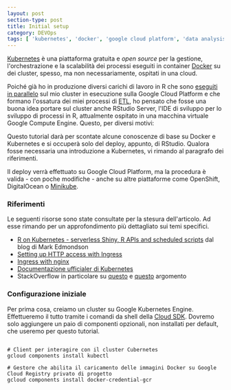 ```yaml
---
layout: post
section-type: post
title: Initial setup
category: DEVOps
tags: [ 'kubernetes', 'docker', 'google cloud platform', 'data analysis', 'devops' ]
---
```


[Kubernetes](https://kubernetes.io) è una piattaforma gratuita e _open source_ per la gestione, l'orchestrazione e la scalabilità dei processi eseguiti in container [Docker](https://www.docker.com/) su dei cluster, spesso, ma non necessariamente, ospitati in una cloud.

Poiché già ho in produzione diversi carichi di lavoro in R che sono [eseguiti in parallelo](http://tamaszilagyi.com/blog/parallelizing-r-code-on-kubernetes/) sul mio cluster in esecuzione sulla Google Cloud Platform e che formano l'ossatura dei miei processi di [ETL](https://it.wikipedia.org/wiki/Extract,_transform,_load), ho pensato che fosse una buona idea portare sul cluster anche RStudio Server, l'IDE di sviluppo per lo sviluppo di processi in R, attualmente ospitato in una macchina virtuale Google Compute Engine. Questo, per diversi motivi:

Questo tutorial darà per scontate alcune conoscenze di base su Docker e Kubernetes e si occuperà solo del deploy, appunto, di RStudio. Qualora fosse necessaria una introduzione a Kubernetes, vi rimando al paragrafo dei riferimenti.

Il deploy verrà effettuato su Google Cloud Platform, ma la procedura è valida - con poche modifiche - anche su altre piattaforme come OpenShift, DigitalOcean o [Minikube](https://kubernetes.io/docs/setup/minikube/).

### Riferimenti

Le seguenti risorse sono state consultate per la stesura dell'articolo. Ad esse rimando per un approfondimento più dettagliato sui temi specifici.

* [R on Kubernetes - serverless Shiny, R APIs and scheduled scripts](http://code.markedmondson.me/r-on-kubernetes-serverless-shiny-r-apis-and-scheduled-scripts/) dal blog di Mark Edmondson
* [Setting up HTTP access with Ingress](https://cloud.google.com/kubernetes-engine/docs/tutorials/http-balancer)
* [Ingress with nginx](https://cloud.google.com/community/tutorials/nginx-ingress-gke)
* [Documentazione ufficialer di Kubernetes](https://kubernetes.io/docs/reference/kubectl/overview/)
* StackOverflow in particolare su [questo](https://stackoverflow.com/questions/52303064/configuring-rstudio-server-service-for-nginx-ingress-in-gke/52364023#52364023) e [questo](https://stackoverflow.com/questions/48452556/setting-up-a-kuberentes-cluster-with-http-load-balancing-ingress-for-rstudio-and) argomento

### Configurazione iniziale

Per prima cosa, creiamo un cluster su Google Kubernetes Engine. Effettueremo il tutto tramite i comandi da shell della [Cloud SDK](https://cloud.google.com/sdk/). Dovremo solo aggiungere un paio di componenti opzionali, non installati per default, che useremo per questo tutorial.

<pre><code data-trim class="bash">
# Client per interagire con il cluster Cubernetes
gcloud components install kubectl

# Gestore che abilita il caricamento delle immagini Docker su Google Cloud Registry privato di progetto
gcloud components install docker-credential-gcr
</code></pre>

